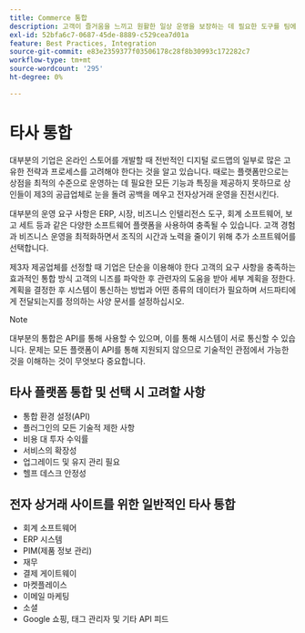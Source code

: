 ```yaml
---
title: Commerce 통합
description: 고객이 즐거움을 느끼고 원활한 일상 운영을 보장하는 데 필요한 도구를 팀에 제공합니다.
exl-id: 52bfa6c7-0687-45de-8889-c529cea7d01a
feature: Best Practices, Integration
source-git-commit: e83e2359377f03506178c28f8b30993c172282c7
workflow-type: tm+mt
source-wordcount: '295'
ht-degree: 0%

---
```


# 타사 통합

대부분의 기업은 온라인 스토어를 개발할 때 전반적인 디지털 로드맵의 일부로 많은 고유한 전략과 프로세스를 고려해야 한다는 것을 알고 있습니다. 때로는 플랫폼만으로는 상점을 최적의 수준으로 운영하는 데 필요한 모든 기능과 특징을 제공하지 못하므로 상인들이 제3의 공급업체로 눈을 돌려 공백을 메우고 전자상거래 운영을 진전시킨다.

대부분의 운영 요구 사항은 ERP, 시장, 비즈니스 인텔리전스 도구, 회계 소프트웨어, 보고 세트 등과 같은 다양한 소프트웨어 플랫폼을 사용하여 충족될 수 있습니다. 고객 경험과 비즈니스 운영을 최적화하면서 조직의 시간과 노력을 줄이기 위해 추가 소프트웨어를 선택합니다.

제3자 제공업체를 선정할 때 기업은 단순을 이용해야 한다
고객의 요구 사항을 충족하는 효과적인 통합 방식 고객의 니즈를 파악한 후 관련자의 도움을 받아 세부 계획을 정한다. 계획을 결정한 후 시스템이 통신하는 방법과 어떤 종류의 데이터가 필요하며 서드파티에게 전달되는지를 정의하는 사양 문서를 설정하십시오.

>[!NOTE]
>
>대부분의 통합은 API를 통해 사용할 수 있으며, 이를 통해 시스템이 서로 통신할 수 있습니다. 문제는 모든 플랫폼이 API를 통해 지원되지 않으므로 기술적인 관점에서 가능한 것을 이해하는 것이 무엇보다 중요합니다.

## 타사 플랫폼 통합 및 선택 시 고려할 사항

- 통합 환경 설정(API)
- 플러그인의 모든 기술적 제한 사항
- 비용 대 투자 수익률
- 서비스의 확장성
- 업그레이드 및 유지 관리 필요
- 헬프 데스크 안정성

## 전자 상거래 사이트를 위한 일반적인 타사 통합

- 회계 소프트웨어
- ERP 시스템
- PIM(제품 정보 관리)
- 재무
- 결제 게이트웨이
- 마켓플레이스
- 이메일 마케팅
- 소셜
- Google 쇼핑, 태그 관리자 및 기타 API 피드
